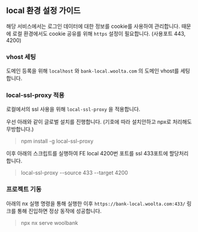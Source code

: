 
## local 환경 설정 가이드

해당 서비스에서는 로그인 데이터에 대한 정보를 cookie를 사용하여 관리합니다.
때문에 로컬 환경에서도 cookie 공유를 위해 `https` 설정이 필요합니다. (사용포트 443, 4200)

### vhost 세팅
도메인 등록을 위해 `localhost` 와 `bank-local.woolta.com` 의 도메인 vhost를 세팅합니다.

### local-ssl-proxy 적용
로컬에서의 ssl 사용을 위해 `local-ssl-proxy` 을 적용합니다.

우선 아래와 같이 글로벌 설치를 진행합니다. (기호에 따라 설치안하고 npx로 처리해도 무방합니다.)
 > npm install -g local-ssl-proxy

이후 아래의 스크립트를 실행하여 FE local 4200번 포트를 ssl 433포트에 할당처리 합니다.  
 > local-ssl-proxy --source 433 --target 4200

### 프로젝트 기동

아래의 nx 실행 명령을 통해 실행한 이후 `https://bank-local.woolta.com:433/` 링크를 통해 진입하면 정상 동작에 성공합니다.

> npx nx serve woolbank 



